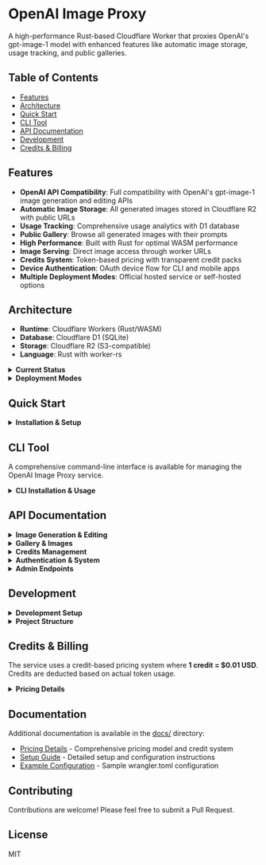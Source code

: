 # OpenAI Image Proxy

A high-performance Rust-based Cloudflare Worker that proxies OpenAI's gpt-image-1 model with enhanced features like automatic image storage, usage tracking, and public galleries.

## Table of Contents

- [Features](#features)
- [Architecture](#architecture)
- [Quick Start](#quick-start)
- [CLI Tool](#cli-tool)
- [API Documentation](#api-documentation)
- [Development](#development)
- [Credits & Billing](#credits--billing)

## Features

- **OpenAI API Compatibility**: Full compatibility with OpenAI's gpt-image-1 image generation and editing APIs
- **Automatic Image Storage**: All generated images stored in Cloudflare R2 with public URLs
- **Usage Tracking**: Comprehensive usage analytics with D1 database
- **Public Gallery**: Browse all generated images with their prompts
- **High Performance**: Built with Rust for optimal WASM performance
- **Image Serving**: Direct image access through worker URLs
- **Credits System**: Token-based pricing with transparent credit packs
- **Device Authentication**: OAuth device flow for CLI and mobile apps
- **Multiple Deployment Modes**: Official hosted service or self-hosted options

## Architecture

- **Runtime**: Cloudflare Workers (Rust/WASM)
- **Database**: Cloudflare D1 (SQLite)
- **Storage**: Cloudflare R2 (S3-compatible)
- **Language**: Rust with worker-rs

<details>
<summary><b>Current Status</b></summary>

**Implemented:**
- gpt-image-1 image generation endpoint
- Image editing endpoint
- R2 storage with public URL access
- D1 database integration
- Public gallery endpoints
- Usage tracking and analytics
- OAuth authentication (~~Apple~~(soon), GitHub, Google)
- Admin dashboard in CLI
- Rate limiting (per-user concurrency control)
- Structured logging with JSON output

</details>

<details>
<summary><b>Deployment Modes</b></summary>

The service supports two deployment modes:

### Official Mode (Hosted Service)
- Managed credit system with payment processing
- No OpenAI API key required from users
- Automatic usage tracking and billing
- Suitable for SaaS deployment

### Self-Hosted Mode
- Users provide their own OpenAI API keys
- No credit system or payment processing
- Direct pass-through to OpenAI API
- Suitable for personal or enterprise deployment

Set the deployment mode in your environment:
```bash
npx wrangler secret put DEPLOYMENT_MODE # "official" or "self-hosted"
npx wrangler secret put REQUIRE_OWN_OPENAI_KEY # "true" for self-hosted
```

</details>

## Quick Start

<details>
<summary><b>Installation & Setup</b></summary>

1. Clone the repository:
```bash
git clone https://github.com/guitaripod/openai-image-proxy.git
cd openai-image-proxy
```

2. Install dependencies:
```bash
npm install
cargo install worker-build
```

3. Configure your `wrangler.toml` with your Cloudflare account details (see [docs/wrangler.toml.example](docs/wrangler.toml.example))

4. Create the D1 database:
```bash
npx wrangler d1 create openai-image-proxy
# Update the database_id in wrangler.toml
```

5. Run migrations:
```bash
npx wrangler d1 migrations apply DB --local
```

6. Create R2 bucket:
```bash
npx wrangler r2 bucket create openai-image-proxy-images
```

7. Set secrets:
```bash
npx wrangler secret put OPENAI_API_KEY
npx wrangler secret put JWT_SECRET
# For official mode with Stripe payments:
npx wrangler secret put STRIPE_SECRET_KEY
npx wrangler secret put STRIPE_WEBHOOK_SECRET
# For OAuth (optional):
npx wrangler secret put GITHUB_CLIENT_SECRET
npx wrangler secret put GOOGLE_CLIENT_SECRET
```

8. Configure Stripe Price IDs (for official mode):
   
   Add these in Cloudflare Dashboard under Workers > Settings > Variables:
   - `STRIPE_PRICE_ID_STARTER` - Your Stripe price ID for starter pack
   - `STRIPE_PRICE_ID_BASIC` - Your Stripe price ID for basic pack
   - `STRIPE_PRICE_ID_POPULAR` - Your Stripe price ID for popular pack
   - `STRIPE_PRICE_ID_BUSINESS` - Your Stripe price ID for business pack
   - `STRIPE_PRICE_ID_ENTERPRISE` - Your Stripe price ID for enterprise pack

9. Deploy:
```bash
npx wrangler deploy
```

For detailed setup instructions, see [docs/SETUP.md](docs/SETUP.md).

</details>

## CLI Tool

A comprehensive command-line interface is available for managing the OpenAI Image Proxy service.

<details>
<summary><b>CLI Installation & Usage</b></summary>

### Installation

```bash
cd cli
cargo install --path .
# The CLI will be installed as 'pixie'
```

### Features

- Generate images from the command line with advanced options
- Edit existing images with high fidelity support
- Manage credits and view balance
- Admin commands for system management
- Device authentication support
- View transaction history
- Comprehensive help documentation
- Size aliases for easy use (square, landscape, portrait)
- Background control (transparent, white, black)
- Output format selection (PNG, JPEG, WebP)
- Compression settings for JPEG/WebP
- Moderation level control

### Basic Usage

```bash
# Authenticate with the service
pixie auth github
# or
pixie auth google

# Generate an image with size alias
pixie generate "A beautiful sunset" -s landscape -q medium -o ./images

# Generate with transparent background
pixie generate "logo design" -s square -b transparent -f png

# Generate with compression
pixie generate "product photo" -b white -f jpeg -c 85

# Edit an image with high fidelity
pixie edit photo.png "add company logo" --fidelity high -o ./edited

# Edit with size alias
pixie edit banner.jpg "enhance colors" -s landscape -q high

# Check credit balance
pixie credits

# Check API health
pixie health

# Browse gallery
pixie gallery list

# View help
pixie --help
```

### CLI Parameters

#### Size Options
- **Aliases**: `square`, `landscape`, `portrait`, `auto`
- **Explicit**: `1024x1024`, `1536x1024`, `1024x1536`
- Example: `pixie generate "icon" -s square`

#### Quality Levels
- `low` - Fast generation, ~4-6 credits
- `medium` - Balanced quality, ~16-24 credits  
- `high` - Maximum detail, ~62-94 credits
- `auto` - AI selects based on prompt

#### Background Options (Generation only)
- `auto` - AI decides (default)
- `transparent` - Transparent background (PNG/WebP only)
- `white` - White background
- `black` - Black background

#### Output Formats
- `png` - Default, supports transparency
- `jpeg` - Faster, smaller files
- `webp` - Modern format, supports transparency

#### Advanced Options
- `--compress` - JPEG/WebP compression (0-100)
- `--moderation` - Content filter level (`auto`, `low`)
- `--fidelity` - Edit mode only (`low`, `high`)

### New Commands

#### Health Check
```bash
# Check if the API is online and responding
pixie health
pixie health --api-url https://custom-api.com
```

#### Device Authentication Status
```bash
# Check the status of a device authentication flow
pixie auth device-status DEVICE-CODE-HERE

# This is primarily for debugging/support purposes
# Use cases:
# - Check if a user completed device authentication
# - Debug stuck authentication flows
# - Verify device codes are working correctly
# 
# Expected statuses: pending, completed, expired, or invalid
```

For detailed CLI documentation, run `pixie help` after installation.

</details>

## API Documentation

<details>
<summary><b>Image Generation & Editing</b></summary>

### Generate Image
```bash
curl -X POST https://your-worker.workers.dev/v1/images/generations \
  -H "Content-Type: application/json" \
  -H "Authorization: Bearer your-api-key" \
  -d '{
    "model": "gpt-image-1",
    "prompt": "A serene mountain landscape",
    "size": "1024x1024",
    "quality": "high"
  }'
```

### Edit Image
```bash
curl -X POST https://your-worker.workers.dev/v1/images/edits \
  -H "Content-Type: application/json" \
  -H "Authorization: Bearer your-api-key" \
  -F image="@original.png" \
  -F mask="@mask.png" \
  -F prompt="Add a sunset to the background"
```

</details>

<details>
<summary><b>Gallery & Images</b></summary>

### Browse Public Gallery
```bash
curl https://your-worker.workers.dev/v1/images
```

### Get Specific Image
```bash
curl https://your-worker.workers.dev/v1/images/{image_id}
```

</details>

<details>
<summary><b>Credits Management</b></summary>

### Check Balance
```bash
curl https://your-worker.workers.dev/v1/credits/balance \
  -H "Authorization: Bearer your-api-key"
```

### Estimate Cost
```bash
curl -X POST https://your-worker.workers.dev/v1/credits/estimate \
  -H "Content-Type: application/json" \
  -H "Authorization: Bearer your-api-key" \
  -d '{
    "prompt": "Your prompt here",
    "quality": "medium",
    "size": "1024x1024"
  }'
```

### View Credit Packs
```bash
curl https://your-worker.workers.dev/v1/credits/packs
```

### Purchase Credits
```bash
# Crypto payment (currently supported)
curl -X POST https://your-worker.workers.dev/v1/credits/purchase \
  -H "Content-Type: application/json" \
  -H "Authorization: Bearer your-api-key" \
  -d '{
    "pack_id": "starter",
    "payment_provider": "nowpayments",
    "payment_id": "",
    "payment_currency": "btc"  // btc, eth, doge, or ltc
  }'

# Card payment (via Stripe)
curl -X POST https://your-worker.workers.dev/v1/credits/purchase \
  -H "Content-Type: application/json" \
  -H "Authorization: Bearer your-api-key" \
  -d '{
    "pack_id": "starter",
    "payment_provider": "stripe",
    "payment_id": ""
  }'
```

### Transaction History
```bash
curl https://your-worker.workers.dev/v1/credits/transactions \
  -H "Authorization: Bearer your-api-key"
```

</details>

<details>
<summary><b>Authentication & System</b></summary>

### Device Authentication

#### Initialize Device Flow
```bash
curl -X POST https://your-worker.workers.dev/v1/auth/device/code \
  -H "Content-Type: application/json" \
  -d '{
    "client_id": "your-client-id"
  }'
```

#### Poll for Token
```bash
curl -X POST https://your-worker.workers.dev/v1/auth/device/token \
  -H "Content-Type: application/json" \
  -d '{
    "device_code": "XXXX-XXXX",
    "client_id": "your-client-id"
  }'
```

#### Check Device Auth Status
```bash
# Check if a device authentication has been completed
# Returns: {status: "pending|completed|expired", message: "..."}
curl https://your-worker.workers.dev/v1/auth/device/{device_code}/status

# Note: This endpoint is primarily for debugging and support purposes.
# The device auth flow normally handles polling automatically.
```

### System Status

#### Health Check
```bash
curl https://your-worker.workers.dev/
```

</details>

<details>
<summary><b>Admin Endpoints</b></summary>

### Adjust User Credits (Admin Only)
```bash
curl -X POST https://your-worker.workers.dev/v1/admin/credits/adjust \
  -H "Content-Type: application/json" \
  -H "Authorization: Bearer admin-api-key" \
  -d '{
    "user_id": "user123",
    "amount": 100,
    "reason": "Manual adjustment"
  }'
```

### Credit Statistics (Admin Only)
```bash
curl https://your-worker.workers.dev/v1/admin/credits/stats \
  -H "Authorization: Bearer admin-api-key"
```

</details>

## Development

<details>
<summary><b>Development Setup</b></summary>

Run locally:
```bash
npx wrangler dev
```

Run with live reload:
```bash
cargo watch -s "npx wrangler dev"
```

View logs:
```bash
npx wrangler tail
```

</details>

<details>
<summary><b>Project Structure</b></summary>

```
├── src/
│   ├── lib.rs              # Main worker entry point
│   ├── handlers/           # Request handlers
│   │   ├── images.rs       # Image generation
│   │   ├── gallery.rs      # Public gallery
│   │   ├── usage.rs        # Usage tracking
│   │   ├── r2.rs           # Image serving
│   │   ├── credits.rs      # Credits management
│   │   ├── device_auth.rs  # Device authentication flow
│   │   └── oauth.rs        # OAuth handlers
│   ├── models.rs           # Data models
│   ├── auth.rs             # Authentication
│   ├── credits.rs          # Credits system logic
│   ├── deployment.rs       # Deployment mode configuration
│   ├── storage.rs          # R2 storage
│   └── error.rs            # Error handling
├── cli/                    # CLI application
│   ├── src/
│   │   ├── cli/            # Command definitions
│   │   ├── commands/       # Command handlers
│   │   └── main.rs         # CLI entry point
│   └── Cargo.toml          # CLI dependencies
├── migrations/             # D1 database migrations
├── docs/                   # Documentation
│   ├── pricing.md          # Detailed pricing information
│   ├── SETUP.md            # Setup instructions
│   └── wrangler.toml.example # Example configuration
├── examples/               # Example scripts
└── wrangler.toml          # Worker configuration
```

</details>

## Credits & Billing

The service uses a credit-based pricing system where **1 credit = $0.01 USD**. Credits are deducted based on actual token usage.

<details>
<summary><b>Pricing Details</b></summary>

### Typical Credit Costs

| Quality | Size | Credits | USD Cost |
|---------|------|---------|----------|
| Low | 1024×1024 | 3-5 | $0.03-0.05 |
| Medium | 1024×1024 | 12-15 | $0.12-0.15 |
| High | 1024×1024 | 50-55 | $0.50-0.55 |

### Credit Packs

| Pack | Credits | Price | Bonus |
|------|---------|-------|-------|
| Starter | 150 | $2.99 | - |
| Basic | 500 | $9.99 | 25 (5%) |
| Popular | 1,250 | $24.99 | 114 (10%) |
| Business | 2,500 | $49.99 | 326 (15%) |
| Enterprise | 5,000 | $99.99 | 833 (20%) |

### Payment Methods

- **Credit/Debit Cards**: All major cards via Stripe
  - Available for all credit packs
  - Secure checkout with instant credit delivery
- **Cryptocurrency**: Bitcoin (BTC), Ethereum (ETH), Dogecoin (DOGE), Litecoin (LTC) via NOWPayments
  - *Note: Crypto payments only available for Basic pack ($9.99) and above due to minimum transaction requirements*

For detailed pricing information, see [docs/pricing.md](docs/pricing.md).

</details>

## Documentation

Additional documentation is available in the [docs/](docs/) directory:

- [Pricing Details](docs/pricing.md) - Comprehensive pricing model and credit system
- [Setup Guide](docs/SETUP.md) - Detailed setup and configuration instructions
- [Example Configuration](docs/wrangler.toml.example) - Sample wrangler.toml configuration

## Contributing

Contributions are welcome! Please feel free to submit a Pull Request.

## License

MIT
